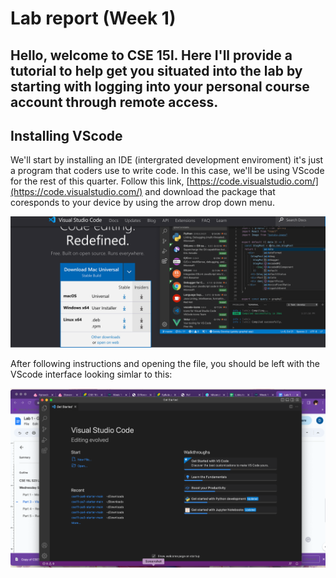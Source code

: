 # Lab report (Week 1)

Hello, welcome to CSE 15l. Here I'll provide a tutorial to help get you situated into the lab by starting with logging into your personal course account through remote access.
---
## Installing VScode
We'll start by installing an IDE (intergrated development enviroment) it's just a program that coders use to write code. In this case, we'll be using VScode for the rest of this quarter. Follow this link, [https://code.visualstudio.com/](https://code.visualstudio.com/) and download the package that coresponds to your device by using the arrow drop down menu.

![Image](Image1.png)

After following instructions and opening the file, you should be left with the VScode interface looking simlar to this:

![Image](Image8.png)

